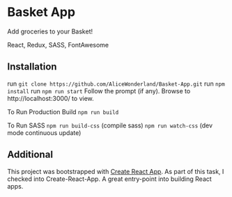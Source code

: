 # Basket App
Add groceries to your Basket!

React, Redux, SASS, FontAwesome

## Installation
run `git clone https://github.com/AliceWonderland/Basket-App.git`
run `npm install`
run `npm run start`
Follow the prompt (if any).
Browse to http://localhost:3000/ to view.

To Run Production Build
`npm run build`

To Run SASS
`npm run build-css` (compile sass)
`npm run watch-css` (dev mode continuous update)


## Additional
This project was bootstrapped with [Create React App](https://github.com/facebookincubator/create-react-app). As part of this task, I checked into Create-React-App. A great entry-point into building React apps.
